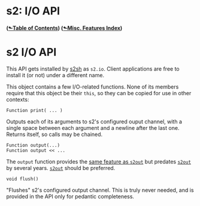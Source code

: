 # s2: I/O API
#### ([&#x2b11;Table of Contents](./)) ([&#x2b11;Misc. Features Index](misc-index.md))
<a id="misc-io"></a>
# s2 I/O API

This API gets installed by [s2sh](s2sh.md) as `s2.io`. Client
applications are free to install it (or not) under a different
name.

This object contains a few I/O-related functions. None of its members
require that this object be their `this`, so they can be copied for
use in other contexts:

```s2-member
Function print( ... )
```

Outputs each of its arguments to s2's configured ouput channel, with
a single space between each argument and a newline after the last one.
Returns itself, so calls may be chained.

``` s2-member-deprecated
Function output(...)
Function output << ...
```

The `output` function provides the [same feature as `s2out`][s2out]
but predates [`s2out`][s2out] by several years. [`s2out`][s2out]
should be preferred.

[s2out]: keywords.md#keyword-s2out

```s2-member
void flush()
```

"Flushes" s2's configured output channel. This is truly never needed,
and is provided in the API only for pedantic completeness.
